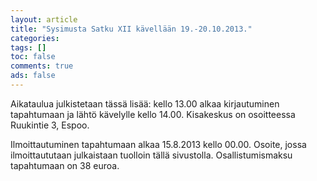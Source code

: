 ```yaml
---
layout: article 
title: "Sysimusta Satku XII kävellään 19.-20.10.2013." 
categories: 
tags: []
toc: false 
comments: true 
ads: false 
---
```


Aikataulua julkistetaan tässä lisää: kello 13.00 alkaa kirjautuminen
tapahtumaan ja lähtö kävelylle kello 14.00. Kisakeskus on osoitteessa
Ruukintie 3, Espoo. 

Ilmoittautuminen tapahtumaan alkaa 15.8.2013 kello 00.00. Osoite, jossa
ilmoittaututaan julkaistaan tuolloin tällä sivustolla. Osallistumismaksu
tapahtumaan on 38 euroa.

